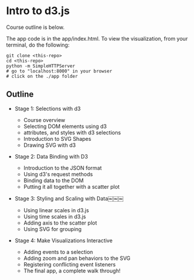 Intro to d3.js
==============
Course outline is below.

The app code is in the app/index.html.  To view the visualization, from your terminal, do the following:

```
git clone <this-repo>
cd <this-repo>
python -m SimpleHTTPServer
# go to "localhost:8000" in your browser
# click on the ./app folder
```

## Outline
* Stage 1: Selections with d3
    * Course overview
    * Selecting DOM elements using d3
    * attributes, and styles with d3 selections
    * Introduction to SVG Shapes
    * Drawing SVG with d3

* Stage 2: Data Binding with D3
    * Introduction to the JSON format
    * Using d3's request methods
    * Binding data to the DOM
    * Putting it all together with a scatter plot

* Stage 3: Styling and Scaling with Data￼￼￼
    * Using linear scales in d3.js
    * Using time scales in d3.js
    * Adding axis to the scatter plot
    * Using SVG for grouping

* Stage 4: Make Visualizations Interactive
    * Adding events to a selection
    * Adding zoom and pan behaviors to the SVG
    * Registering conflicting event listeners
    * The final app, a complete walk through!
